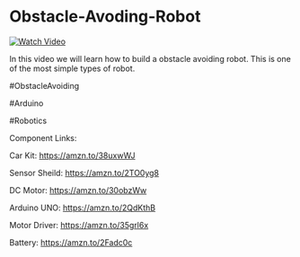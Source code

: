 # Obstacle-Avoding-Robot



[![Watch Video](https://github.com/murtazahassan/Obstacle-Avoding-Robot/blob/master/Obstacle%20Avoiding%20Robot.jpg)](https://youtu.be/6CjdfMwsBbo)

In this video we will learn how to build a obstacle avoiding robot. This is one of the most simple types of robot. 


#ObstacleAvoiding

#Arduino

#Robotics


Component Links: 

Car Kit: https://amzn.to/38uxwWJ

Sensor Sheild: https://amzn.to/2TO0yg8

DC Motor: https://amzn.to/30obzWw

Arduino UNO: https://amzn.to/2QdKthB

Motor Driver: https://amzn.to/35grl6x

Battery: https://amzn.to/2Fadc0c


